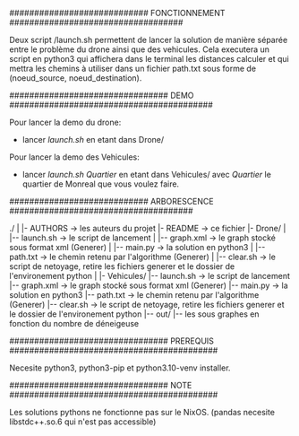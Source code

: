 ############################ FONCTIONNEMENT ###################################

Deux script /launch.sh permettent de lancer la solution de manière séparée
entre le problème du drone ainsi que des vehicules.
Cela executera un script en python3 qui affichera dans le terminal les distances
calculer et qui mettra les chemins à utiliser dans un fichier
path.txt sous forme de (noeud_source, noeud_destination).

################################ DEMO #########################################

Pour lancer la demo du drone:
* lancer _launch.sh_ en etant dans Drone/

Pour lancer la demo des Vehicules:
* lancer _launch.sh Quartier_ en etant dans Vehicules/
  avec _Quartier_ le quartier de Monreal que vous voulez faire.

############################ ARBORESCENCE #####################################

./
|
|- AUTHORS -> les auteurs du projet
|- README -> ce fichier
|- Drone/
|     |-- launch.sh -> le script de lancement
|     |-- graph.xml -> le graph stocké sous format xml (Generer)
|     |-- main.py   -> la solution en python3
|     |-- path.txt  -> le chemin retenu par l'algorithme (Generer)
|     |-- clear.sh  -> le script de netoyage, retire les fichiers generer et le dossier de l'environement python
|
|- Vehicules/
      |-- launch.sh -> le script de lancement
      |-- graph.xml -> le graph stocké sous format xml (Generer)
      |-- main.py   -> la solution en python3
      |-- path.txt  -> le chemin retenu par l'algorithme (Generer)
      |-- clear.sh  -> le script de netoyage, retire les fichiers generer et le dossier de l'environement python
      |-- out/
            |-- les sous graphes en fonction du nombre de déneigeuse

################################ PREREQUIS ##########################################

Necesite python3, python3-pip et python3.10-venv installer.

################################ NOTE ##########################################

Les solutions pythons ne fonctionne pas sur le NixOS.
(pandas necesite libstdc++.so.6 qui n'est pas accessible)
